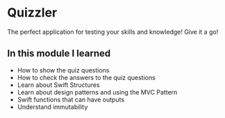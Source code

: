 # Quizzler

The perfect application for testing your skills and knowledge! Give it a go!

## In this module I learned
* How to show the quiz questions
* How to check the answers to the quiz questions
* Learn about Swift Structures
* Learn about design patterns and using the MVC Pattern
* Swift functions that can have outputs
* Understand immutability
